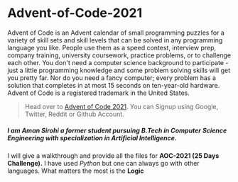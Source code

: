 # Advent-of-Code-2021
Advent of Code is an Advent calendar of small programming puzzles for a variety of skill sets and skill levels that can be solved in any programming language you like. People use them as a speed contest, interview prep, company training, university coursework, practice problems, or to challenge each other.  You don't need a computer science background to participate - just a little programming knowledge and some problem solving skills will get you pretty far. Nor do you need a fancy computer; every problem has a solution that completes in at most 15 seconds on ten-year-old hardware.
Advent of Code is a registered trademark in the United States.

> Head over to [Advent of Code 2021](https://adventofcode.com/2021).
> You can Signup using Google, Twitter, Reddit or Github Account.


##### I am Aman Sirohi a former student pursuing *B.Tech in Computer Science Engineering with specialization in Artificial Intelligence.*
I will give a walkthrough and provide all the files for **AOC-2021 (25 Days Challenge).**
I have used *Python* but one can always go with other languages. What matters the most is the **Logic**
